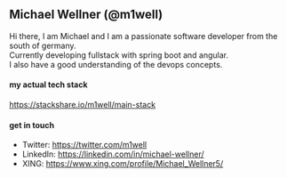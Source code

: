 ## Michael Wellner (@m1well)
Hi there, I am Michael and I am a passionate software developer from the south of germany.   
Currently developing fullstack with spring boot and angular.   
I also have a good understanding of the devops concepts.   

#### my actual tech stack
https://stackshare.io/m1well/main-stack


#### get in touch
* Twitter: https://twitter.com/m1well
* LinkedIn: https://linkedin.com/in/michael-wellner/
* XING: https://www.xing.com/profile/Michael_Wellner5/
